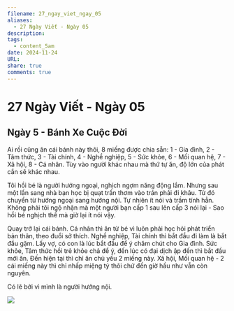 ```yaml
---
filename: 27_ngay_viet_ngay_05
aliases:
  - 27 Ngày Viết - Ngày 05
description: 
tags:
  - content_5am
date: 2024-11-24
URL: 
share: true
comments: true
---
```

# 27 Ngày Viết - Ngày 05

## Ngày 5 - Bánh Xe Cuộc Đời

Ai rồi cũng ăn cái bánh này thôi, 8 miếng được chia sẵn: 1 - Gia đình, 2 - Tâm thức, 3 - Tài chính, 4 - Nghề nghiệp, 5 - Sức khỏe, 6 - Mối quan hệ, 7 - Xã hội, 8 - Cá nhân. Tùy vào người khác nhau mà thứ tự ăn, độ lớn của phát cắn sẽ khác nhau.

Tôi hồi bé là người hướng ngoại, nghịch ngợm năng động lắm. Nhưng sau một lần sang nhà bạn học bị quạt trần thơm vào trán phải đi khâu. Từ đó chuyển từ hướng ngoại sang hướng nội. Tự nhiên ít nói và trầm tính hẳn. Không phải tôi ngộ nhận mà một người bạn cấp 1 sau lên cấp 3 nói lại - Sao hồi bé nghịch thế mà giờ lại ít nói vậy.

Quay trở lại cái bánh. Cá nhân thì ăn từ bé vì luôn phải học hỏi phát triển bản thân, theo đuổi sở thích. Nghề nghiệp, Tài chính thì bắt đầu đi làm là bắt đầu gặm. Lấy vợ, có con là lúc bắt đầu để ý chăm chút cho Gia đình. Sức khỏe, Tâm thức hồi trẻ khỏe chả để ý, đến lúc có đại dịch ập đến thì bắt đầu mới ăn. Đến hiện tại thì chỉ ăn chủ yếu 2 miếng này. Xã hội, Mối quan hệ - 2 cái miếng này thì chỉ nhấp miệng tý thôi chứ đến giờ hầu như vẫn còn nguyên. 

Có lẽ bởi vì mình là người hướng nội.



![](https://lh3.googleusercontent.com/pw/AP1GczNXWtw31B6yNfh8s2J8CiLYUkzHSVX39buoTM1Flox9PWs8HF8LY0ChKIb1-cDUa6y91zZbbVn1cS7cixqlqV_nohQLFKduR5QeZjRw_eGl9wb_578LF6e_eRb4hou6esrpjUil_IlH0Dps0prCNudE=w659-h879-s-no-gm?authuser=0)